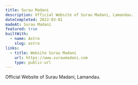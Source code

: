 ```yaml
---
title: Surau Madani
description: Official Website of Surau Madani, Lamandau.
dateCompleted: 2022-03-01
madeAt: Surau Madani
featured: true
builtWith:
  - name: Astro
    slug: astro
links:
  - title: Website Surau Madani
    url: https://www.suraumadani.com
    type: public-url
---
```

Official Website of Surau Madani, Lamandau.
